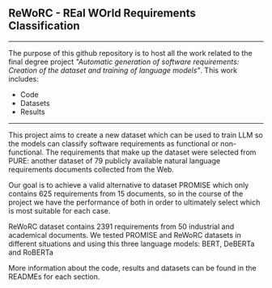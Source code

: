 ## ReWoRC - REal WOrld Requirements Classification
___
The purpose of this github repository is to host all the work related to the final degree project *"Automatic generation of software requirements: Creation of the dataset and training of language models"*. This work includes:
  - Code
  - Datasets
  - Results
___

This project aims to create a new dataset which can be used to train LLM so the models can classify software requirements as functional or non-functional. The requirements that make up the dataset were selected from PURE: another dataset of 79 publicly available natural language requirements documents collected from the Web.

Our goal is to achieve a valid alternative to dataset PROMISE which only contains 625 requirements from 15 documents, so in the course of the project we have the performance of both in order to ultimately select which is most suitable for each case.

ReWoRC dataset contains 2391 requirements from 50 industrial and academical documents. We tested PROMISE and ReWoRC datasets in different situations and using this three language models: BERT, DeBERTa and RoBERTa

More information about the code, results and datasets can be found in the READMEs for each section.

